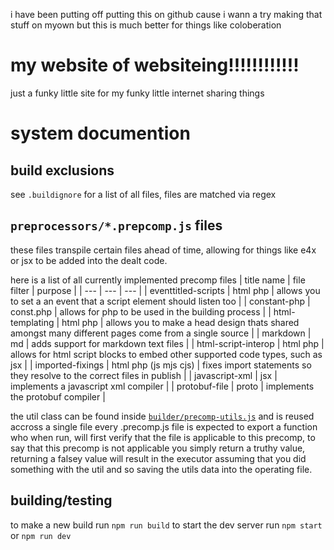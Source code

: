 i have been putting off putting this on github cause i wann a try making that stuff on myown
but this is much better for things like coloberation

# my website of websiteing!!!!!!!!!!!!
just a funky little site for my funky little internet sharing things

# system documention
## build exclusions
see `.buildignore` for a list of all files, files are matched via regex
## `preprocessors/*.prepcomp.js` files 
these files transpile certain files ahead of time, allowing for things like e4x or jsx to be added into the dealt code.

here is a list of all currently implemented precomp files
| title name | file filter | purpose |
| --- | --- | --- |
| eventtitled-scripts | html php              | allows you to set a an event that a script element should listen too |
| constant-php        | const.php             | allows for php to be used in the building process |
| html-templating     | html php              | allows you to make a head design thats shared amongst many different pages come from a single source |
| markdown            | md                    | adds support for markdown text files |
| html-script-interop | html php              | allows for html script blocks to embed other supported code types, such as jsx |
| imported-fixings    | html php (js mjs cjs) | fixes import statements so they resolve to the correct files in publish |
| javascript-xml      | jsx                   | implements a javascript xml compiler |
| protobuf-file       | proto                 | implements the protobuf compiler |

the util class can be found inside [`builder/precomp-utils.js`](https://github.com/redman13/personal-website/main/builder/precomp-utils.js) and is reused accross a single file
every .precomp.js file is expected to export a function who when run, will first verify that the file is applicable to this precomp, to say that this precomp is not applicable you simply return a truthy value, returning a falsey value will result in the executor assuming that you did something with the util and so saving the utils data into the operating file.

## building/testing
to make a new build run `npm run build`
to start the dev server run `npm start` or `npm run dev`
